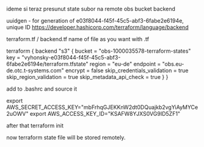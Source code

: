 ideme si teraz presunut state subor na remote obs bucket backend

uuidgen - for generation of e03f8044-f45f-45c5-abf3-6fabe2e6194e, unique ID
https://developer.hashicorp.com/terraform/language/backend

terraform.tf / backend.tf name of file as you want with .tf

terraform {
  backend "s3" {
    bucket                      = "obs-1000035578-terraform-states"
    key                         = "vyhonsky-e03f8044-f45f-45c5-abf3-6fabe2e6194e/terraform.tfstate"
    region                      = "eu-de"
    endpoint                    = "obs.eu-de.otc.t-systems.com"
    encrypt                     = false
    skip_credentials_validation = true
    skip_region_validation      = true
    skip_metadata_api_check     = true
  }
}

add to .bashrc and source it 

export AWS_SECRET_ACCESS_KEY="mbFrhqGJEKKnW2dt0DQuajkb2vgYiAyMYCe2uOWV"
export AWS_ACCESS_KEY_ID="KSAFW8YJXS0VG9ID5ZF1"

after that terraform init

now terraform state file will be stored remotely.
